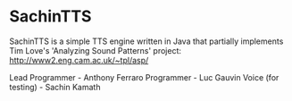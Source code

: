 # SachinTTS
SachinTTS is a simple TTS engine written in Java that partially implements Tim Love's 'Analyzing Sound Patterns' project:
http://www2.eng.cam.ac.uk/~tpl/asp/

Lead Programmer - Anthony Ferraro
Programmer - Luc Gauvin
Voice (for testing) - Sachin Kamath
